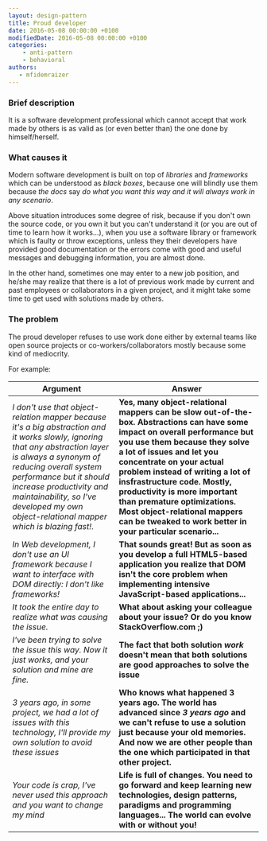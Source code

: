 ```yaml
---
layout: design-pattern
title: Proud developer
date: 2016-05-08 00:00:00 +0100
modifiedDate: 2016-05-08 00:00:00 +0100
categories:
    - anti-pattern
    - behavioral
authors: 
   - mfidemraizer
---
```


### Brief description

It is a software development professional which cannot accept that work made by others is as valid as (or even better than) the one done by himself/herself.

### What causes it

Modern software development is built on top of *libraries* and *frameworks* which can be understood as *black boxes*, because one will blindly use them because *the docs* say *do what you want this way and it will always work in any scenario*. 

Above situation introduces some degree of risk, because if you don't own the source code, or you own it but you can't understand it (or you are out of time to learn how it works...), when you use a software library or framework which is faulty or throw exceptions, unless they their developers have provided good documentation or the errors come with good and useful messages and debugging information, you are almost done.

In the other hand, sometimes one may enter to a new job position, and he/she may realize that there is a lot of previous work made by current and past employees or collaborators in a given project, and it might take some time to get used with solutions made by others.

### The problem

The proud developer refuses to use work done either by external teams like open source projects or co-workers/collaborators mostly because some kind of mediocrity.

For example:

|  Argument  | Answer |
|  --------  | ------ |
| *I don't use that object-relation mapper because it's a big abstraction and it works slowly, ignoring that any abstraction layer is always a synonym of reducing overall system performance but it should increase productivity and maintainability, so I've developed my own object-relational mapper which is blazing fast!*. | **Yes, many object-relational mappers can be slow out-of-the-box. Abstractions can have some impact on overall performance but you use them because they solve a lot of issues and let you concentrate on your actual problem instead of writing a lot of insfrastructure code. Mostly, productivity is more important than premature optimizations. Most object-relational mappers can be tweaked to work better in your particular scenario...** |
| *In Web development, I don't use an UI framework because I want to interface with DOM directly: I don't like frameworks!* | **That sounds great! But as soon as you develop a full HTML5-based application you realize that DOM isn't the core problem when implementing intensive JavaScript-based applications...** |
| *It took the entire day to realize what was causing the issue.* | **What about asking your colleague about your issue? Or do you know StackOverflow.com ;)** |
| *I've been trying to solve the issue this way. Now it just works, and your solution and mine are fine.* | **The fact that both solution *work* doesn't mean that both solutions are good approaches to solve the issue** |
| *3 years ago, in some project, we had a lot of issues with this technology, I'll provide my own solution to avoid these issues* | **Who knows what happened 3 years ago. The world has advanced since *3 years ago* and we can't refuse to use a solution just because your old memories. And now we are other people than the one which participated in that other project.** |
| *Your code is crap, I've never used this approach and you want to change my mind* | **Life is full of changes. You need to go forward and keep learning new technologies, design patterns, paradigms and programming languages... The world can evolve with or without you!** |



